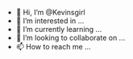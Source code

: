 - 👋 Hi, I’m @Kevinsgirl
- 👀 I’m interested in ...
- 🌱 I’m currently learning ...
- 💞️ I’m looking to collaborate on ...
- 📫 How to reach me ...

<!---
Kevinsgirl/Kevinsgirl is a ✨ special ✨ repository because its `README.md` (this file) appears on your GitHub profile.
You can click the Preview link to take a look at it your changes.
--->
